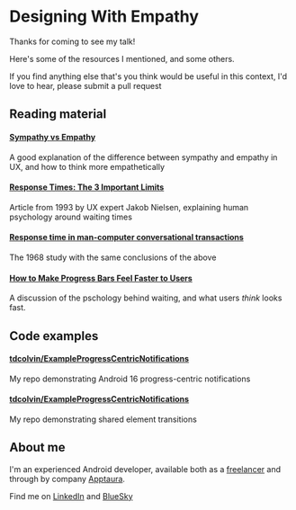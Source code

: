 # Designing With Empathy

Thanks for coming to see my talk!

Here's some of the resources I mentioned, and some others.

If you find anything else that's you think would be useful in this context, I'd love to hear, please submit a pull request


## Reading material
#### [Sympathy vs Empathy](https://www.nngroup.com/articles/sympathy-vs-empathy-ux/)
A good explanation of the difference between sympathy and empathy in UX, and how to think more empathetically

#### [Response Times: The 3 Important Limits](https://www.nngroup.com/articles/response-times-3-important-limits/)
Article from 1993 by UX expert Jakob Nielsen, explaining human psychology around waiting times

#### [Response time in man-computer conversational transactions](https://yusufarslan.net/sites/yusufarslan.net/files/upload/content/Miller1968.pdf)
The 1968 study with the same conclusions of the above

#### [How to Make Progress Bars Feel Faster to Users](https://uxmovement.com/buttons/how-to-make-progress-bars-feel-faster-to-users/)
A discussion of the pschology behind waiting, and what users _think_ looks fast.


## Code examples
#### [tdcolvin/ExampleProgressCentricNotifications](https://github.com/tdcolvin/ExampleProgressCentricNotifications)
My repo demonstrating Android 16 progress-centric notifications

#### [tdcolvin/ExampleProgressCentricNotifications](https://github.com/tdcolvin/ExampleSharedObjectTransition)
My repo demonstrating shared element transitions


## About me
I'm an experienced Android developer, available both as a [freelancer](https://tomcolvin.co.uk) and through by company [Apptaura](https://apptaura.com).

Find me on [LinkedIn](https://linkedin.com/in/tdcolvin) and [BlueSky](https://bsky.app/profile/tomcolvin.co.uk)
